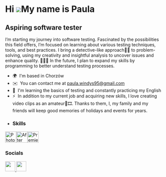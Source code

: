 Hi ![](https://user-images.githubusercontent.com/18350557/176309783-0785949b-9127-417c-8b55-ab5a4333674e.gif)My name is Paula
=============================================================================================================================

Aspiring software tester
------------------------

I’m starting my journey into software testing. Fascinated by the possibilities this field offers, I’m focused on learning about various testing techniques, tools, and best practices. I bring a detective-like approach🕵️‍♀️ to problem-solving, using my creativity and insightful analysis to uncover issues and enhance quality. 👩🏼‍💻 In the future, I plan to expand my skills by programming to better understand testing processes.

*   🌍  I'm based in Chorzów
*   ✉️  You can contact me at [paula.windys95@gmail.com](mailto:paula.windys95@gmail.com)
*   🧠  I'm learning the basics of testing and constantly practicing my English
*   ⚡  In addition to my current job and acquiring new skills, I love creating video clips as an amateur🎥🎞. Thanks to them, I, my family and my friends will keep good memories of holidays and events for years.
*   ### Skills 
<p align="left">
<a href="https://www.adobe.com/uk/products/photoshop.html" target="_blank" rel="noreferrer"><img src="https://raw.githubusercontent.com/danielcranney/readme-generator/main/public/icons/skills/photoshop-colored.svg" width="36" height="36" alt="Photoshop" /></a><a href="https://www.adobe.com/uk/products/aftereffects.html" target="_blank" rel="noreferrer"><img src="https://raw.githubusercontent.com/danielcranney/readme-generator/main/public/icons/skills/aftereffects-colored.svg" width="36" height="36" alt="After Effects" /></a><a href="https://www.adobe.com/uk/products/premiere.html" target="_blank" rel="noreferrer"><img src="https://raw.githubusercontent.com/danielcranney/readme-generator/main/public/icons/skills/premierepro-colored.svg" width="36" height="36" alt="Premiere Pro" /></a>
                    </p>

              
  ### Socials
                  
                  
   <p align="left">
                      <a href="https://www.github.com/Paula-Windys" target="_blank" rel="noreferrer">
                    <picture>
                    <source media="(prefers-color-scheme: dark)" srcset="https://raw.githubusercontent.com/danielcranney/readme-generator/main/public/icons/socials/github-dark.svg" />
                    <source media="(prefers-color-scheme: light)" srcset="https://raw.githubusercontent.com/danielcranney/readme-generator/main/public/icons/socials/github.svg" />
                    <img src="https://raw.githubusercontent.com/danielcranney/readme-generator/main/public/icons/socials/github.svg" width="32" height="32" />
                    </picture>
                    </a>
                      <a href="https://www.linkedin.com/in/paula-windys" target="_blank" rel="noreferrer">
                    <picture>
                    <source media="(prefers-color-scheme: dark)" srcset="https://raw.githubusercontent.com/danielcranney/readme-generator/main/public/icons/socials/linkedin-dark.svg" />
                    <source media="(prefers-color-scheme: light)" srcset="https://raw.githubusercontent.com/danielcranney/readme-generator/main/public/icons/socials/linkedin.svg" />
                    <img src="https://raw.githubusercontent.com/danielcranney/readme-generator/main/public/icons/socials/linkedin.svg" width="32" height="32" />
                    </picture>
                    </a></p>
